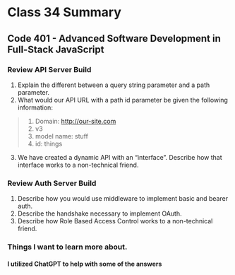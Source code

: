 # Class 34 Summary
## Code 401 - Advanced Software Development in Full-Stack JavaScript

### Review API Server Build
1. Explain the different between a query string parameter and a path parameter.
2. What would our API URL with a path id parameter be given the following information:
> 1. Domain: http://our-site.com
> 2. v3
> 3. model name: stuff
> 4. id: things
3. We have created a dynamic API with an “interface”. Describe how that interface works to a non-technical friend.

### Review Auth Server Build
1. Describe how you would use middleware to implement basic and bearer auth.
2. Describe the handshake necessary to implement OAuth.
3. Describe how Role Based Access Control works to a non-technical friend.

### Things I want to learn more about.

#### I utilized ChatGPT to help with some of the answers